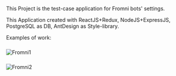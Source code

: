 This Project is the test-case application for Fromni bots' settings. 

This Application created with ReactJS+Redux, NodeJS+ExpressJS, PostgreSQL as DB, AntDesign as Style-library.

Examples of work:
###
![Fromni1](https://github.com/GuliMaster/fromni/assets/43322103/0c934717-a0cc-4b67-a8b7-3beff26a74fc)
###
![Fromni2](https://github.com/GuliMaster/fromni/assets/43322103/3042627c-36f8-491c-9ed3-14b79a4759f6)
